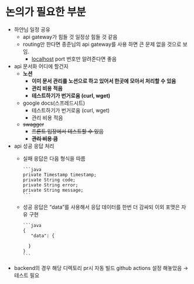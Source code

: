 # 논의가 필요한 부분

- 하얀님 일정 공유
  - api gateway가 힘들 것 일정상 힘들 것 같음
  - routing만 한다면 종준님의 api gateway를 사용 하면 큰 문제 없을 것으로 보임.
    - [localhost](http://localhost) port 번호만 알려준다면 좋음
- api 문서화 어디에 할건지
  - **노션**
    - **이미 문서 관리를 노션으로 하고 있어서 한곳에 모아서 처리할 수 있음**
    - **관리 비용 적음**
    - **테스트하기가 번거로움 (curl, wget)**
  - google docs(스프레드시트)
    - 테스트하기가 번거로움 (curl, wget)
    - 관리 비용 적음
  - ~~swagger~~
    - ~~프론트 입장에서 테스트할 수 있음~~
    - **~~관리 비용 큼~~**
- api 성공 응답 처리
  - 실패 응답은 다음 형식을 따름

        ```java
        private Timestamp timestamp;
        private String code;
        private String error;
        private String message;
        ```

  - 성공 응답은 “data”를 사용해서 응답 데이터를 한번 더 감싸되 이외 포맷은 자유 구현

        ```java
        {
           "data": {
        
          }
        }
        ```

- backend의 경우 해당 디렉토리 pr시 자동 빌드 github actions 설정 해놓았음 → 테스트 필요

